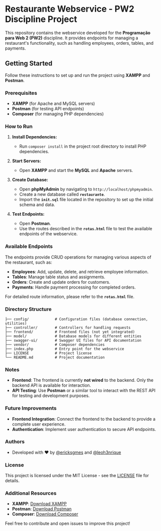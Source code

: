 # Restaurante Webservice - PW2 Discipline Project

This repository contains the webservice developed for the **Programação para Web 2 (PW2)** discipline. It provides endpoints for managing a restaurant's functionality, such as handling employees, orders, tables, and payments.

## Getting Started

Follow these instructions to set up and run the project using **XAMPP** and **Postman**.

### Prerequisites

- **XAMPP** (for Apache and MySQL servers)
- **Postman** (for testing API endpoints)
- **Composer** (for managing PHP dependencies)

### How to Run

1. **Install Dependencies:**
   - Run `composer install` in the project root directory to install PHP dependencies.

2. **Start Servers:**
   - Open **XAMPP** and start the **MySQL** and **Apache** servers.

3. **Create Database:**
   - Open **phpMyAdmin** by navigating to `http://localhost/phpmyadmin`.
   - Create a new database called **`restaurante`**.
   - Import the **`init.sql`** file located in the repository to set up the initial schema and data.

4. **Test Endpoints:**
   - Open **Postman**.
   - Use the routes described in the **`rotas.html`** file to test the available endpoints of the webservice.

### Available Endpoints

The endpoints provide CRUD operations for managing various aspects of the restaurant, such as:

- **Employees**: Add, update, delete, and retrieve employee information.
- **Tables**: Manage table status and assignments.
- **Orders**: Create and update orders for customers.
- **Payments**: Handle payment processing for completed orders.

For detailed route information, please refer to the **`rotas.html`** file.

### Directory Structure

```
├── config/            # Configuration files (database connection, utilities)
├── controller/        # Controllers for handling requests
├── frontend/          # Frontend files (not yet integrated)
├── model/             # Database models for different entities
├── swagger-ui/        # Swagger UI files for API documentation
├── vendor/            # Composer dependencies
├── index.php          # Entry point for the webservice
├── LICENSE            # Project license
└── README.md          # Project documentation
```

### Notes

- **Frontend**: The frontend is currently **not wired** to the backend. Only the backend API is available for interaction.
- **API Testing**: Use **Postman** or a similar tool to interact with the REST API for testing and development purposes.

### Future Improvements

- **Frontend Integration**: Connect the frontend to the backend to provide a complete user experience.
- **Authentication**: Implement user authentication to secure API endpoints.

### Authors

- Developed with ❤️ by [@ericksgmes](https://github.com/ericksgmes) and [@leoh3nrique](https://github.com/leoh3nrique)

### License

This project is licensed under the MIT License - see the [LICENSE](LICENSE) file for details.

### Additional Resources

- **XAMPP**: [Download XAMPP](https://www.apachefriends.org/index.html)
- **Postman**: [Download Postman](https://www.postman.com/downloads/)
- **Composer**: [Download Composer](https://getcomposer.org/download/)

Feel free to contribute and open issues to improve this project!
